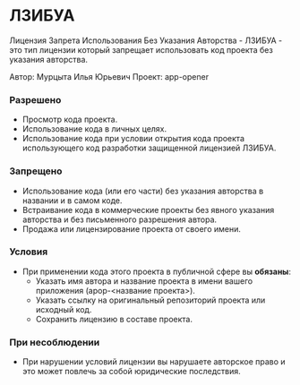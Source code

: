 # ЛЗИБУА
Лицензия Запрета Использования Без Указания Авторства - ЛЗИБУА - это тип лицензии который запрещает использовать код проекта без указания авторства.

Автор: Мурцыта Илья Юрьевич 
Проект: app-opener

### Разрешено

- Просмотр кода проекта.
- Использование кода в личных целях.
- Использование кода при условии открытия кода проекта использующего код разработки защищенной лицензией ЛЗИБУА.
### Запрещено

- Использование кода (или его части) без указания авторства в названии и в самом коде.
- Встраивание кода в коммерческие проекты без явного указания авторства и без письменного разрешения автора.
- Продажа или лицензирование проекта от своего имени.

### Условия

- При применении кода этого проекта в публичной сфере вы **обязаны**:
	- Указать имя автора и название проекта в имени вашего приложения (apop-<название проекта>).
	- Указать ссылку на оригинальный репозиторий проекта или исходный код.
	- Сохранить лицензию в составе проекта.

### При несоблюдении

- При нарушении условий лицензии вы нарушаете авторское право и это может повлечь за собой юридические последствия.
